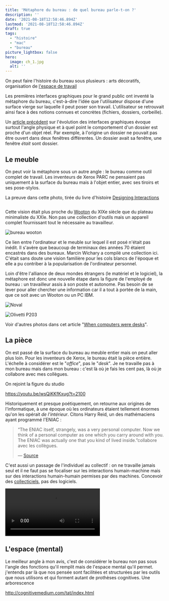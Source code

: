 ```yaml
---
title: 'Métaphore du bureau : de quel bureau parle-t-on ?'
description: ''
date: '2021-08-18T12:58:46.894Z'
lastmod: '2021-08-18T12:58:46.894Z'
draft: true
tags:
  - "histoire"
  - "mac"
  - "bureau"
picture_lightbox: false
hero:
  image: ch_1.jpg
  alt: ''
---
```



On peut faire l'histoire du bureau sous plusieurs : arts décoratifs, organisation de [l'espace de travail](https://www.theguardian.com/books/2014/jul/03/cubed-secret-history-workplace-nikil-saval-review)

Les premières interfaces graphiques pour le grand public ont inventé la métaphore du bureau, c'est-à-dire l'idée que l'utilisateur dispose d'une surface vierge sur laquelle il peut poser son travail. L'utilisateur se retrouvait ainsi face à des notions connues et concrètes (fichiers, dossiers, corbeille).

Un [article précédent](https://toutcequibouge.net/2015/05/dune-metaphore-oubliee-macintosh-et-le-lent-declin-du-bureau/) sur l'évolution des interfaces graphiques évoque surtout l'angle physique et à quel point le comportement d'un dossier est proche d'un objet réel. Par exemple, à l'origine un dossier ne pouvait pas être ouvert dans deux fenêtres différentes. Un dossier avait sa fenêtre, une fenêtre _était_ sont dossier.

## Le meuble

On peut voir la métaphore sous un autre angle : le bureau comme outil complet de travail. Les inventeurs de Xerox PARC ne pensaient pas uniquement à la surface du bureau mais à l'objet entier, avec ses tiroirs et ses pose-stylos.

La preuve dans cette photo, tirée du livre d'histoire [Designing Interactions](http://www.designinginteractions.com/chapters/1)

![]()

Cette vision était plus proche du [Wooton](https://en.wikipedia.org/wiki/Wooton_desk) du XIXe siècle que du plateau minimaliste du XXIe. Non pas une collection d'outils mais un appareil complet fournissant tout le nécessaire au travailleur.

![bureau wooton](wooton.png "Bureau Wooton")

Ce lien entre l'ordinateur et le meuble sur lequel il est posé n'était pas inédit. Il s'avère que beaucoup de terminaux des années 70 étaient encastrés dans des bureaux. Marcin Wichary a compilé une collection ici. C'était sans doute une vision familière pour les cols blancs de l'époque et elle a pu contriber à la popularisation de l'ordinateur personnel.

Loin d'être l'alliance de deux mondes étrangers (le matériel et le logiciel), la métaphore est donc une nouvelle étape dans la figure de l'employé de bureau : un travailleur assis à son poste et autonome. Pas besoin de se lever pour aller chercher une information car il a tout à portée de la main, que ce soit avec un Wooton ou un PC IBM.

![Noval](42517adeeac3869c0a751c781342763e-942x1024.jpeg "Noval")


![Olivetti P203](c0e96c86f6823f20d0cf1497c375caba.jpeg "Olivetti P203")

Voir d'autres photos dans cet article "[When computers were desks](https://www.getrevue.co/profile/shift-happens/issues/when-keyboards-were-desks-190598
)".

## La pièce

On est passé de la surface du bureau au meuble entier mais on peut aller plus loin. Pour les inventeurs de Xerox, le bureau était la pièce entière. L'échelle à considérer est le "_office_", pas le "_desk_". Je ne travaille pas à mon bureau mais dans mon bureau : c'est là où je fais les cent pas, là où je collabore avec mes collègues.

On rejoint la figure du studio

https://youtu.be/wsQiKKfKxug?t=2100


Historiquement et presque poétiquement, on retourne aux origines de l'informatique, à une époque où les ordinateurs étaient tellement énormes qu'on les opérait _de l'intérieur_. Citons Harry Reid, un des mathémaciens ayant programmé l'ENIAC :

> “The ENIAC itself, strangely, was a very personal computer. Now we think of a personal computer as one which you carry around with you. The ENIAC was actually one that you kind of lived inside.”collabore avec les collègues.
>
> — [Source](https://booktwo.org/notebook/living-inside-the-machine/)

C'est aussi un passage de l'individuel au collectif : on ne travaille jamais seul et il ne faut pas se focaliser sur les interactions humain-machine mais sur des interactions humain-humain permises par des machines. Concevoir des [collecticiels](https://fr.wikipedia.org/wiki/Groupware), pas des logiciels.

<video controls="" src="https://dynamicland.org/Videos/1-1-overview.mov"></video>

## L'espace (mental)

Le meilleur angle à mon avis, c'est de considérer le bureau non pas sous l'angle des fonctions qu'il remplit mais de l'espace mental qu'il permet. j'entends par là que nos pensée sont facilitées et structurées par les outils que nous utilisons et qui forment autant de prothèses cognitives. Une arborescence

http://cognitivemedium.com/tat/index.html

